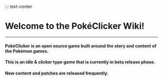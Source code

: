 ::: text-center
# Welcome to the PokéClicker Wiki!

----------

#### PokéClicker is an open source game built around the story and content of the Pokémon games.
#### This is an idle & clicker type game that is currently in beta release phase.
#### New content and patches are released frequently.

